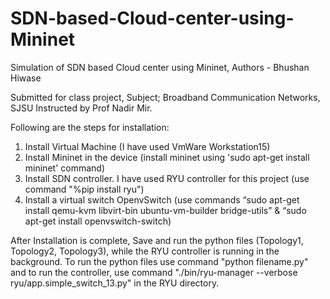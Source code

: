 # SDN-based-Cloud-center-using-Mininet

Simulation of SDN based Cloud center using Mininet, Authors - Bhushan Hiwase

Submitted for class project, Subject; Broadband Communication Networks, SJSU Instructed by Prof Nadir Mir.

Following are the steps for installation:

1. Install Virtual Machine (I have used VmWare Workstation15)
2. Install Mininet in the device (install mininet using 'sudo apt-get install mininet' command)
3. Install SDN controller. I have used RYU controller for this project (use command "%pip install ryu")
4. Install a virtual switch OpenvSwitch (use commands “sudo apt-get install qemu-kvm libvirt-bin ubuntu-vm-builder bridge-utils” & “sudo apt-get install openvswitch-switch)

After Installation is complete, Save and run the python files (Topology1, Topology2, Topology3), while the RYU controller is running in the background.
To run the python files use command "python filename.py" and to run the controller, use command "./bin/ryu-manager --verbose ryu/app.simple_switch_13.py" in the RYU directory.
 
